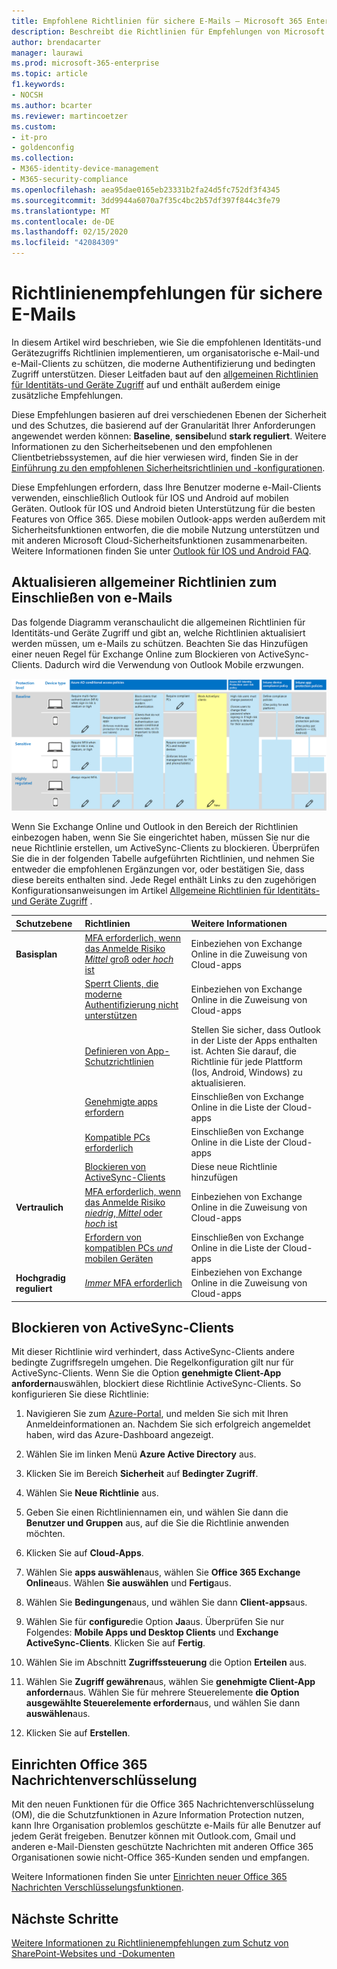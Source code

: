 ```yaml
---
title: Empfohlene Richtlinien für sichere E-Mails – Microsoft 365 Enterprise | Microsoft-Dokumentation
description: Beschreibt die Richtlinien für Empfehlungen von Microsoft zur Anwendung von E-Mail-Richtlinien und -Konfigurationen.
author: brendacarter
manager: laurawi
ms.prod: microsoft-365-enterprise
ms.topic: article
f1.keywords:
- NOCSH
ms.author: bcarter
ms.reviewer: martincoetzer
ms.custom:
- it-pro
- goldenconfig
ms.collection:
- M365-identity-device-management
- M365-security-compliance
ms.openlocfilehash: aea95dae0165eb23331b2fa24d5fc752df3f4345
ms.sourcegitcommit: 3dd9944a6070a7f35c4bc2b57df397f844c3fe79
ms.translationtype: MT
ms.contentlocale: de-DE
ms.lasthandoff: 02/15/2020
ms.locfileid: "42084309"
---
```

# <a name="policy-recommendations-for-securing-email"></a>Richtlinienempfehlungen für sichere E-Mails

In diesem Artikel wird beschrieben, wie Sie die empfohlenen Identitäts-und Gerätezugriffs Richtlinien implementieren, um organisatorische e-Mail-und e-Mail-Clients zu schützen, die moderne Authentifizierung und bedingten Zugriff unterstützen. Dieser Leitfaden baut auf den [allgemeinen Richtlinien für Identitäts-und Geräte Zugriff](identity-access-policies.md) auf und enthält außerdem einige zusätzliche Empfehlungen.

Diese Empfehlungen basieren auf drei verschiedenen Ebenen der Sicherheit und des Schutzes, die basierend auf der Granularität Ihrer Anforderungen angewendet werden können: **Baseline**, **sensibel**und **stark reguliert**. Weitere Informationen zu den Sicherheitsebenen und den empfohlenen Clientbetriebssystemen, auf die hier verwiesen wird, finden Sie in der [Einführung zu den empfohlenen Sicherheitsrichtlinien und -konfigurationen](microsoft-365-policies-configurations.md).

Diese Empfehlungen erfordern, dass Ihre Benutzer moderne e-Mail-Clients verwenden, einschließlich Outlook für IOS und Android auf mobilen Geräten. Outlook für IOS und Android bieten Unterstützung für die besten Features von Office 365. Diese mobilen Outlook-apps werden außerdem mit Sicherheitsfunktionen entworfen, die die mobile Nutzung unterstützen und mit anderen Microsoft Cloud-Sicherheitsfunktionen zusammenarbeiten. Weitere Informationen finden Sie unter [Outlook für IOS und Android FAQ](https://docs.microsoft.com/exchange/clients-and-mobile-in-exchange-online/outlook-for-ios-and-android/outlook-for-ios-and-android-faq).

## <a name="updating-common-policies-to-include-email"></a>Aktualisieren allgemeiner Richtlinien zum Einschließen von e-Mails

Das folgende Diagramm veranschaulicht die allgemeinen Richtlinien für Identitäts-und Geräte Zugriff und gibt an, welche Richtlinien aktualisiert werden müssen, um e-Mails zu schützen. Beachten Sie das Hinzufügen einer neuen Regel für Exchange Online zum Blockieren von ActiveSync-Clients. Dadurch wird die Verwendung von Outlook Mobile erzwungen.

![Zusammenfassung der Richtlinienaktualisierungen zum Schutz von e-Mails](../media/identity-access-ruleset-mail.png)

Wenn Sie Exchange Online und Outlook in den Bereich der Richtlinien einbezogen haben, wenn Sie Sie eingerichtet haben, müssen Sie nur die neue Richtlinie erstellen, um ActiveSync-Clients zu blockieren. Überprüfen Sie die in der folgenden Tabelle aufgeführten Richtlinien, und nehmen Sie entweder die empfohlenen Ergänzungen vor, oder bestätigen Sie, dass diese bereits enthalten sind. Jede Regel enthält Links zu den zugehörigen Konfigurationsanweisungen im Artikel [Allgemeine Richtlinien für Identitäts-und Geräte Zugriff](identity-access-policies.md) .

|Schutzebene|Richtlinien|Weitere Informationen|
|:---------------|:-------|:----------------|
|**Basisplan**|[MFA erforderlich, wenn das Anmelde Risiko *Mittel* groß oder *hoch* ist](identity-access-policies.md#require-mfa-based-on-sign-in-risk)|Einbeziehen von Exchange Online in die Zuweisung von Cloud-apps|
|        |[Sperrt Clients, die moderne Authentifizierung nicht unterstützen](identity-access-policies.md#block-clients-that-dont-support-modern-authentication)|Einbeziehen von Exchange Online in die Zuweisung von Cloud-apps|
|        |[Definieren von App-Schutzrichtlinien](identity-access-policies.md#high-risk-users-must-change-password)|Stellen Sie sicher, dass Outlook in der Liste der Apps enthalten ist. Achten Sie darauf, die Richtlinie für jede Plattform (Ios, Android, Windows) zu aktualisieren.|
|        |[Genehmigte apps erfordern](identity-access-policies.md#require-approved-apps)|Einschließen von Exchange Online in die Liste der Cloud-apps|
|        |[Kompatible PCs erforderlich](identity-access-policies.md#require-compliant-pcs-but-not-compliant-phones-and-tablets)|Einschließen von Exchange Online in die Liste der Cloud-apps|
|        |[Blockieren von ActiveSync-Clients](#block-activesync-clients)|Diese neue Richtlinie hinzufügen| 
|**Vertraulich**|[MFA erforderlich, wenn das Anmelde Risiko *niedrig*, *Mittel* oder *hoch* ist](identity-access-policies.md#require-mfa-based-on-sign-in-risk)| Einbeziehen von Exchange Online in die Zuweisung von Cloud-apps|
|         |[Erfordern von kompatiblen PCs *und* mobilen Geräten](identity-access-policies.md#require-compliant-pcs-and-mobile-devices)|Einschließen von Exchange Online in die Liste der Cloud-apps|
|**Hochgradig reguliert**|[*Immer* MFA erforderlich](identity-access-policies.md#require-mfa-based-on-sign-in-risk)|Einbeziehen von Exchange Online in die Zuweisung von Cloud-apps|

## <a name="block-activesync-clients"></a>Blockieren von ActiveSync-Clients

Mit dieser Richtlinie wird verhindert, dass ActiveSync-Clients andere bedingte Zugriffsregeln umgehen. Die Regelkonfiguration gilt nur für ActiveSync-Clients. Wenn Sie die Option **genehmigte Client-App anfordern**auswählen, blockiert diese Richtlinie ActiveSync-Clients. So konfigurieren Sie diese Richtlinie:

1. Navigieren Sie zum [Azure-Portal](https://portal.azure.com), und melden Sie sich mit Ihren Anmeldeinformationen an. Nachdem Sie sich erfolgreich angemeldet haben, wird das Azure-Dashboard angezeigt.

2. Wählen Sie im linken Menü **Azure Active Directory** aus.

3. Klicken Sie im Bereich **Sicherheit** auf **Bedingter Zugriff**.

4. Wählen Sie **Neue Richtlinie** aus.

5. Geben Sie einen Richtliniennamen ein, und wählen Sie dann die **Benutzer und Gruppen** aus, auf die Sie die Richtlinie anwenden möchten.

6. Klicken Sie auf **Cloud-Apps**.

7. Wählen Sie **apps auswählen**aus, wählen Sie **Office 365 Exchange Online**aus. Wählen **Sie auswählen** und **Fertig**aus.

8. Wählen Sie **Bedingungen**aus, und wählen Sie dann **Client-apps**aus.

9. Wählen Sie für **configure**die Option **Ja**aus. Überprüfen Sie nur Folgendes: **Mobile Apps und Desktop Clients** und **Exchange ActiveSync-Clients**. Klicken Sie auf **Fertig**.

10. Wählen Sie im Abschnitt **Zugriffssteuerung** die Option **Erteilen** aus.

11. Wählen Sie **Zugriff gewähren**aus, wählen Sie **genehmigte Client-App anfordern**aus.  Wählen Sie für mehrere Steuerelemente **die Option ausgewählte Steuerelemente erfordern**aus, und wählen Sie dann **auswählen**aus.

12. Klicken Sie auf **Erstellen**.

## <a name="setup-office-365-message-encryption"></a>Einrichten Office 365 Nachrichtenverschlüsselung

Mit den neuen Funktionen für die Office 365 Nachrichtenverschlüsselung (OM), die die Schutzfunktionen in Azure Information Protection nutzen, kann Ihre Organisation problemlos geschützte e-Mails für alle Benutzer auf jedem Gerät freigeben. Benutzer können mit Outlook.com, Gmail und anderen e-Mail-Diensten geschützte Nachrichten mit anderen Office 365 Organisationen sowie nicht-Office 365-Kunden senden und empfangen.

Weitere Informationen finden Sie unter [Einrichten neuer Office 365 Nachrichten Verschlüsselungsfunktionen](https://support.office.com/article/set-up-new-office-365-message-encryption-capabilities-7ff0c040-b25c-4378-9904-b1b50210d00e).

## <a name="next-steps"></a>Nächste Schritte

[Weitere Informationen zu Richtlinienempfehlungen zum Schutz von SharePoint-Websites und -Dokumenten](sharepoint-file-access-policies.md)
